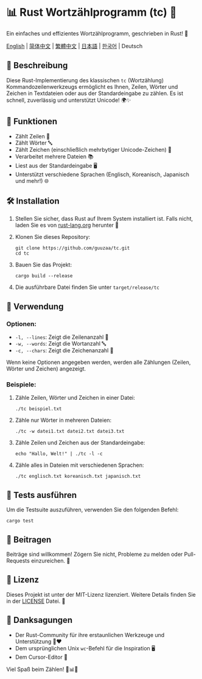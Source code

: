 # 📊 Rust Wortzählprogramm (tc) 🦀

Ein einfaches und effizientes Wortzählprogramm, geschrieben in Rust! 🚀

[English](../README.md) | [简体中文](README-zh-CN.md) | [繁體中文](README-zh-TW.md) | [日本語](README-ja-JP.md) | [한국어](README-ko-KR.md) | Deutsch

## 📝 Beschreibung

Diese Rust-Implementierung des klassischen `tc` (Wortzählung) Kommandozeilenwerkzeugs ermöglicht es Ihnen, Zeilen, Wörter und Zeichen in Textdateien oder aus der Standardeingabe zu zählen. Es ist schnell, zuverlässig und unterstützt Unicode! 🌍✨

## 🎯 Funktionen

- Zählt Zeilen 📏
- Zählt Wörter 🔤
- Zählt Zeichen (einschließlich mehrbytiger Unicode-Zeichen) 🔡
- Verarbeitet mehrere Dateien 📚
- Liest aus der Standardeingabe 🖥️
- Unterstützt verschiedene Sprachen (Englisch, Koreanisch, Japanisch und mehr!) 🌐

## 🛠️ Installation

1. Stellen Sie sicher, dass Rust auf Ihrem System installiert ist. Falls nicht, laden Sie es von [rust-lang.org](https://www.rust-lang.org/tools/install) herunter 🦀

2. Klonen Sie dieses Repository:
   ```
   git clone https://github.com/guuzaa/tc.git
   cd tc
   ```

3. Bauen Sie das Projekt:
   ```
   cargo build --release
   ```

4. Die ausführbare Datei finden Sie unter `target/release/tc`

## 🚀 Verwendung

### Optionen:

- `-l, --lines`: Zeigt die Zeilenanzahl 📏
- `-w, --words`: Zeigt die Wortanzahl 🔤
- `-c, --chars`: Zeigt die Zeichenanzahl 🔡

Wenn keine Optionen angegeben werden, werden alle Zählungen (Zeilen, Wörter und Zeichen) angezeigt.

### Beispiele:

1. Zähle Zeilen, Wörter und Zeichen in einer Datei:
   ```
   ./tc beispiel.txt
   ```

2. Zähle nur Wörter in mehreren Dateien:
   ```
   ./tc -w datei1.txt datei2.txt datei3.txt
   ```

3. Zähle Zeilen und Zeichen aus der Standardeingabe:
   ```
   echo "Hallo, Welt!" | ./tc -l -c
   ```

4. Zähle alles in Dateien mit verschiedenen Sprachen:
   ```
   ./tc englisch.txt koreanisch.txt japanisch.txt
   ```

## 🧪 Tests ausführen

Um die Testsuite auszuführen, verwenden Sie den folgenden Befehl:
```
cargo test
```

## 🤝 Beitragen

Beiträge sind willkommen! Zögern Sie nicht, Probleme zu melden oder Pull-Requests einzureichen. 🎉

## 📜 Lizenz

Dieses Projekt ist unter der MIT-Lizenz lizenziert. Weitere Details finden Sie in der [LICENSE](../LICENSE) Datei. 📄

## 🙏 Danksagungen

- Der Rust-Community für ihre erstaunlichen Werkzeuge und Unterstützung 🦀❤️
- Dem ursprünglichen Unix `wc`-Befehl für die Inspiration 🖥️
- Dem Cursor-Editor 🤖

Viel Spaß beim Zählen! 🎉📊🚀